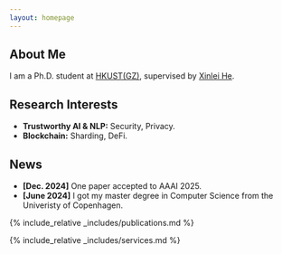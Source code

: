 ```yaml
---
layout: homepage
---
```


## About Me

I am a Ph.D. student at [HKUST(GZ)](https://www.hkust-gz.edu.cn), supervised by [Xinlei He](https://xinleihe.github.io).

## Research Interests

- **Trustworthy AI & NLP:** Security, Privacy.
- **Blockchain:** Sharding, DeFi.

## News

- **[Dec. 2024]** One paper accepted to AAAI 2025.
- **[June 2024]** I got my master degree in Computer Science from the Univeristy of Copenhagen.


{% include_relative _includes/publications.md %}

{% include_relative _includes/services.md %}
